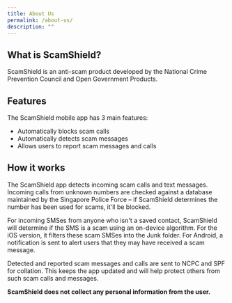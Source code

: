 ```yaml
---
title: About Us
permalink: /about-us/
description: ""
---
```

## What is ScamShield?
ScamShield is an anti-scam product developed by the National Crime Prevention Council and Open Government Products. 

## Features

The ScamShield mobile app has 3 main features: 
* Automatically blocks scam calls
* Automatically detects scam messages 
* Allows users to report scam messages and calls

## How it works

The ScamShield app detects incoming scam calls and text messages. Incoming calls from unknown numbers are checked against a database maintained by the Singapore Police Force – if ScamShield determines the number has been used for scams, it'll be blocked.

For incoming SMSes from anyone who isn't a saved contact, ScamShield will determine if the SMS is a scam using an on-device algorithm. For the iOS version, it filters these scam SMSes into the Junk folder. For Android, a notification is sent to alert users that they may have received a scam message.

Detected and reported scam messages and calls are sent to NCPC and SPF for collation. This keeps the app updated and will help protect others from such scam calls and messages. 

**ScamShield does not collect any personal information from the user.**